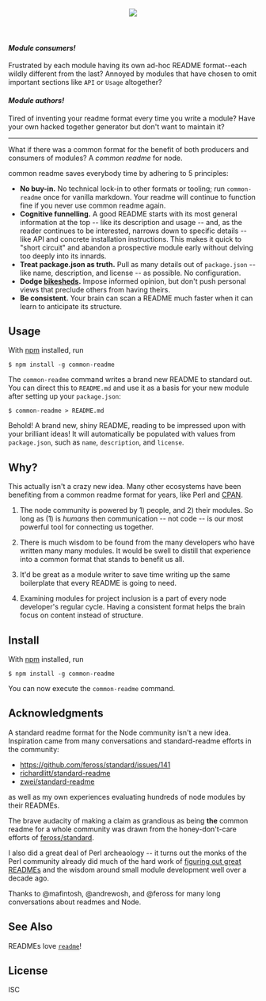 <h4 align="center">
  <img src="http://tmp.stephenwhitmore.com/common-readme.png">
</h4>
<br>

#### *Module consumers!*

Frustrated by each module having its own ad-hoc README format--each wildly
different from the last? Annoyed by modules that have chosen to omit important
sections like `API` or `Usage` altogether?

#### *Module authors!*

Tired of inventing your readme format every time you write a module? Have your
own hacked together generator but don't want to maintain it?

---

What if there was a common format for the benefit of both producers and
consumers of modules? A *common readme* for node.

common readme saves everybody time by adhering to 5 principles:

- **No buy-in.** No technical lock-in to other formats or tooling; run
  `common-readme` once for vanilla markdown. Your readme will continue to
  function fine if you never use common readme again.
- **Cognitive funnelling.** A good README starts with its most general
  information at the top -- like its description and usage -- and, as the reader
  continues to be interested, narrows down to specific details -- like API and
  concrete installation instructions. This makes it quick to "short circuit" and
  abandon a prospective module early without delving too deeply into its
  innards.
- **Treat package.json as truth.** Pull as many details out of `package.json` --
  like name, description, and license -- as possible. No configuration.
- **Dodge [bikesheds](https://en.wikipedia.org/wiki/Law_of_triviality).** Impose
  informed opinion, but don't push personal views that preclude others from
  having theirs.
- **Be consistent.** Your brain can scan a README much faster when it can learn
  to anticipate its structure.

## Usage

With [npm](https://npmjs.org/) installed, run

    $ npm install -g common-readme

The `common-readme` command writes a brand new README to standard out. You can
direct this to `README.md` and use it as a basis for your new module after
setting up your `package.json`:

    $ common-readme > README.md

Behold! A brand new, shiny README, reading to be impressed upon with your
brilliant ideas! It will automatically be populated with values from
`package.json`, such as `name`, `description`, and `license`.

## Why?

This actually isn't a crazy new idea. Many other ecosystems have been benefiting
from a common readme format for years, like Perl and
[CPAN](http://perldoc.perl.org/perlmodstyle.html).

1. The node community is powered by 1) people, and 2) their modules. So long as
   (1) is *humans* then communication -- not code -- is our most powerful tool
   for connecting us together.

2. There is much wisdom to be found from the many developers who have written
   many many modules. It would be swell to distill that experience into a common
   format that stands to benefit us all.

3. It'd be great as a module writer to save time writing up the same boilerplate
   that every README is going to need.

4. Examining modules for project inclusion is a part of every node developer's
   regular cycle. Having a consistent format helps the brain focus on content
   instead of structure.

## Install

With [npm](https://npmjs.org/) installed, run

```
$ npm install -g common-readme
```

You can now execute the `common-readme` command.

## Acknowledgments

A standard readme format for the Node community isn't a new idea. Inspiration
came from many conversations and standard-readme efforts in the community:

 - https://github.com/feross/standard/issues/141
 - [richardlitt/standard-readme](https://github.com/RichardLitt/readme-standard)
 - [zwei/standard-readme](https://github.com/zcei/standard-readme)

as well as my own experiences evaluating hundreds of node modules by their
READMEs.

The brave audacity of making a claim as grandious as being **the** common readme
for a whole community was drawn from the honey-don't-care efforts of
[feross/standard](https://github.com/feross/standard).

I also did a great deal of Perl archeaology -- it turns out the monks of the
Perl community already did much of the hard work of [figuring out great
READMEs](http://perldoc.perl.org/perlmodstyle.html) and the wisdom around small
module development well over a decade ago.

Thanks to @mafintosh, @andrewosh, and @feross for many long conversations about
readmes and Node.

## See Also

READMEs love [`readme`](https://www.npmjs.com/package/readme)!

## License

ISC
